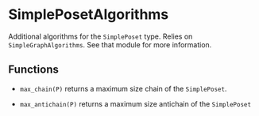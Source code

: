 # SimplePosetAlgorithms

Additional algorithms for the `SimplePoset` type. Relies on
`SimpleGraphAlgorithms`. See that module for more information.

## Functions

* `max_chain(P)` returns a maximum size chain of the `SimplePoset`.

* `max_antichain(P)` returns a maximum size antichain of the
`SimplePoset`
